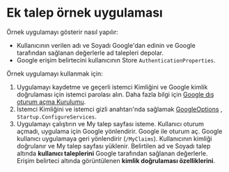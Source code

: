 # <a name="additional-claims-sample-app"></a>Ek talep örnek uygulaması

Örnek uygulamayı gösterir nasıl yapılır:

* Kullanıcının verilen adı ve Soyadı Google'dan edinin ve Google tarafından sağlanan değerlerle ad talepleri depolar.
* Google erişim belirtecini kullanıcının Store `AuthenticationProperties`.

Örnek uygulamayı kullanmak için:

1. Uygulamayı kaydetme ve geçerli istemci Kimliğini ve Google kimlik doğrulaması için istemci parolası alın. Daha fazla bilgi için [Google dış oturum açma Kurulumu](https://docs.microsoft.com/aspnet/core/security/authentication/social/google-logins).
1. İstemci Kimliğini ve istemci gizli anahtarı'nda sağlamak [GoogleOptions](https://docs.microsoft.com/dotnet/api/microsoft.aspnetcore.authentication.google.googleoptions) , `Startup.ConfigureServices`.
1. Uygulamayı çalıştırın ve My talep sayfası isteme. Kullanıcı oturum açmadı, uygulama için Google yönlendirir. Google ile oturum aç. Google kullanıcı uygulamaya geri yönlendirir (`/MyClaims`). Kullanıcının kimliği doğrulanır ve My talep sayfası yüklenir. Belirtilen ad ve Soyadı talep altında **kullanıcı taleplerini** Google tarafından sağlanan değerlerle. Erişim belirteci altında görüntülenen **kimlik doğrulaması özelliklerini**.
